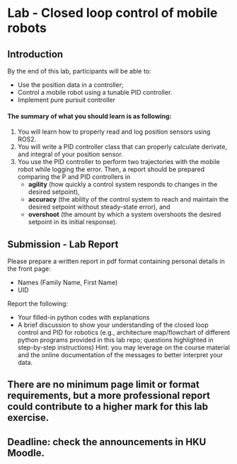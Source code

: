 # Lab - Closed loop control of mobile robots

## Introduction 

By the end of this lab, participants will be able to:
- Use the position data in a controller;
- Control a mobile robot using a tunable PID controller.
- Implement pure pursuit controller


#### The summary of what you should learn is as following:

1. You will learn how to properly read and log position sensors using ROS2.
2. You will write a PID controller class that can properly calculate derivate, and integral of your position sensor.
3. You use the PID controller to perform two trajectories with the mobile robot while logging the error. Then, a report should be prepared comparing the P and PID controllers in 
    * **agility** (how quickly a control system responds to changes in the desired setpoint), 
    * **accuracy** (the ability of the control system to reach and maintain the desired setpoint without steady-state error), and
    * **overshoot** (the amount by which a system overshoots the desired setpoint in its initial response).

## Submission - Lab Report
Please prepare a written report in pdf format containing personal details in the front page:
- Names (Family Name, First Name)
- UID

Report the following:
- Your filled-in python codes with explanations
- A brief discussion to show your understanding of the closed loop control and PID for robotics (e.g., architecture map/flowchart of different python programs provided in this lab repo; questions highlighted in step-by-step instructions) Hint: you may leverage on the course material and the online documentation of the messages to better interpret your data.


## There are no minimum page limit or format requirements, but a more professional report could contribute to a higher mark for this lab exercise.
## Deadline: check the announcements in HKU Moodle.









